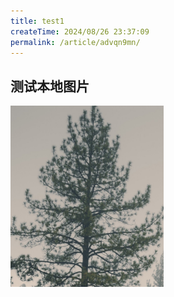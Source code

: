 ```yaml
---
title: test1
createTime: 2024/08/26 23:37:09
permalink: /article/advqn9mn/
---
```

## 测试本地图片

<img src="test1.assets/image-20240827001210902.png" alt="image-20240827001210902" style="zoom:50%;"  align="left"/>











